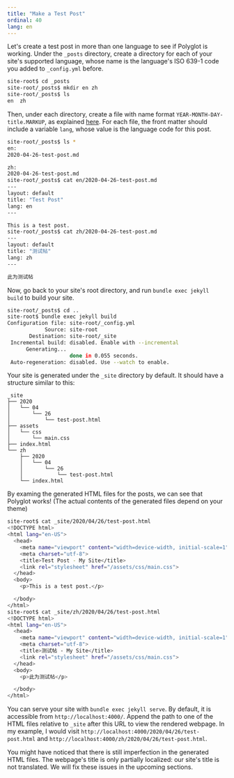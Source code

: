 ```yaml
---
title: "Make a Test Post"
ordinal: 40
lang: en
---
```


Let's create a test post in more than one language to see if Polyglot is
working. Under the `_posts` directory, create a directory for each of your
site's supported language, whose name is the language's ISO 639-1 code you
added to `_config.yml` before.

```sh
site-root$ cd _posts
site-root/_posts$ mkdir en zh
site-root/_posts$ ls
en  zh
```

Then, under each directory, create a file with name format
`YEAR-MONTH-DAY-title.MARKUP`, as explained
[here](https://jekyllrb.com/docs/posts/#creating-posts). For each file, the
front matter should include a variable `lang`, whose value is the language code
for this post.

```sh
site-root/_posts$ ls *
en:
2020-04-26-test-post.md

zh:
2020-04-26-test-post.md
site-root/_posts$ cat en/2020-04-26-test-post.md 
---
layout: default
title: "Test Post"
lang: en
---

This is a test post.
site-root/_posts$ cat zh/2020-04-26-test-post.md 
---
layout: default
title: "测试帖"
lang: zh
---

此为测试帖
```

Now, go back to your site's root directory, and run `bundle exec jekyll build`
to build your site.

```sh
site-root/_posts$ cd ..
site-root$ bundle exec jekyll build
Configuration file: site-root/_config.yml
            Source: site-root
       Destination: site-root/_site
 Incremental build: disabled. Enable with --incremental
      Generating...
                    done in 0.055 seconds.
 Auto-regeneration: disabled. Use --watch to enable.
```

Your site is generated under the `_site` directory by default. It should have a
structure similar to this:

```
_site
├── 2020
│   └── 04
│       └── 26
│           └── test-post.html
├── assets
│   └── css
│       └── main.css
├── index.html
└── zh
    ├── 2020
    │   └── 04
    │       └── 26
    │           └── test-post.html
    └── index.html
```

By examing the generated HTML files for the posts, we can see that Polyglot
works! (The actual contents of the generated files depend on your theme)

```sh
site-root$ cat _site/2020/04/26/test-post.html 
<!DOCTYPE html>
<html lang="en-US">
  <head>
    <meta name="viewport" content="width=device-width, initial-scale=1">
    <meta charset="utf-8">
    <title>Test Post - My Site</title>
    <link rel="stylesheet" href="/assets/css/main.css">
  </head>
  <body>
    <p>This is a test post.</p>

  </body>
</html>
site-root$ cat _site/zh/2020/04/26/test-post.html 
<!DOCTYPE html>
<html lang="en-US">
  <head>
    <meta name="viewport" content="width=device-width, initial-scale=1">
    <meta charset="utf-8">
    <title>测试帖 - My Site</title>
    <link rel="stylesheet" href="/assets/css/main.css">
  </head>
  <body>
    <p>此为测试帖</p>

  </body>
</html>
```

You can serve your site with `bundle exec jekyll serve`. By default, it is
accessible from `http://localhost:4000/`. Append the path to one of the HTML
files relative to `_site` after this URL to view the rendered webpage. In my
example, I would visit `http://localhost:4000/2020/04/26/test-post.html` and
`http://localhost:4000/zh/2020/04/26/test-post.html`.

You might have noticed that there is still imperfection in the generated
HTML files. The webpage's title is only partially localized: our site's
title is not translated. We will fix these issues in the upcoming sections.
